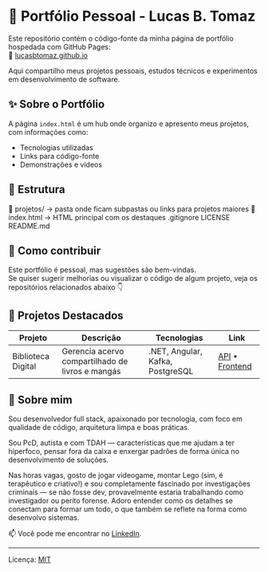 # 💼 Portfólio Pessoal - Lucas B. Tomaz

Este repositório contém o código-fonte da minha página de portfólio hospedada com GitHub Pages:  
🔗 [lucasbtomaz.github.io](https://lucasbtomaz.github.io)

Aqui compartilho meus projetos pessoais, estudos técnicos e experimentos em desenvolvimento de software.

## ✨ Sobre o Portfólio

A página `index.html` é um hub onde organizo e apresento meus projetos, com informações como:
- Tecnologias utilizadas
- Links para código-fonte
- Demonstrações e vídeos

## 📁 Estrutura

📁 projetos/ → pasta onde ficam subpastas ou links para projetos maiores 
📄 index.html → HTML principal com os destaques 
.gitignore 
LICENSE 
README.md


## 📌 Como contribuir

Este portfólio é pessoal, mas sugestões são bem-vindas.  
Se quiser sugerir melhorias ou visualizar o código de algum projeto, veja os repositórios relacionados abaixo 👇

## 🚀 Projetos Destacados

| Projeto | Descrição | Tecnologias | Link |
|--------|-----------|-------------|------|
| Biblioteca Digital | Gerencia acervo compartilhado de livros e mangás | .NET, Angular, Kafka, PostgreSQL | [API](https://github.com/lucasbtomaz/biblioteca-digital-api) • [Frontend](https://github.com/lucasbtomaz/biblioteca-digital-frontend) |

## 🧠 Sobre mim

Sou desenvolvedor full stack, apaixonado por tecnologia, com foco em qualidade de código, arquitetura limpa e boas práticas.

Sou PcD, autista e com TDAH — características que me ajudam a ter hiperfoco, pensar fora da caixa e enxergar padrões de forma única no desenvolvimento de soluções.

Nas horas vagas, gosto de jogar videogame, montar Lego (sim, é terapêutico e criativo!) e sou completamente fascinado por investigações criminais — se não fosse dev, provavelmente estaria trabalhando como investigador ou perito forense. Adoro entender como os detalhes se conectam para formar um todo, o que também se reflete na forma como desenvolvo sistemas.

📫 Você pode me encontrar no [LinkedIn](https://www.linkedin.com/in/lucasbentotomaz/).

---

Licença: [MIT](LICENSE)
